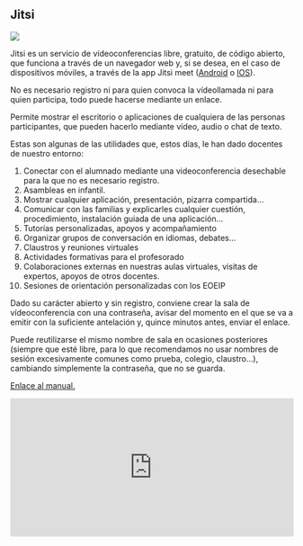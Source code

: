 ## Jitsi

![](https://catedu.github.io/guiavidconf/assets/jitsi.png)

Jitsi es un servicio de vídeoconferencias libre, gratuito, de código abierto, que funciona a través de un navegador web y, si se desea, en el caso de dispositivos móviles, a través de la app Jitsi meet ([Android](https://play.google.com/store/apps/details?id=org.jitsi.meet&hl=es_419) o [IOS](https://apps.apple.com/us/app/jitsi-meet/id1165103905)).

No es necesario registro ni para quien convoca la vídeollamada ni para quien participa, todo puede hacerse mediante un enlace.

Permite mostrar el escritorio o aplicaciones de cualquiera de las personas participantes, que pueden hacerlo mediante vídeo, audio o chat de texto.

Estas son algunas de las utilidades que, estos días, le han dado docentes de nuestro entorno:

1. Conectar con el alumnado mediante una videoconferencia desechable para la que no es necesario registro.
1. Asambleas en infantil.
1. Mostrar cualquier aplicación, presentación, pizarra compartida...
1. Comunicar con las familias y explicarles cualquier cuestión, procedimiento, instalación guiada de una aplicación…
1. Tutorías personalizadas, apoyos y acompañamiento
1. Organizar grupos de conversación en idiomas, debates...
1. Claustros y reuniones virtuales
1. Actividades formativas para el profesorado
1. Colaboraciones externas en nuestras aulas virtuales, visitas de expertos, apoyos de otros docentes.
1. Sesiones de orientación personalizadas con los EOEIP

Dado su carácter abierto y sin registro, conviene crear la sala de vídeoconferencia con una contraseña, avisar del momento en el que se va a emitir con la suficiente antelación y, quince minutos antes, enviar el enlace.

Puede reutilizarse el mismo nombre de sala en ocasiones posteriores (siempre que esté libre, para lo que recomendamos no usar nombres de sesión excesivamente comunes como prueba, colegio, claustro…), cambiando simplemente la contraseña, que no se guarda.

[Enlace al manual.](https://view.genial.ly/5e76fcb5a330b30dbe5a38cd)
<div style="width: 100%;"><div style="position: relative; padding-bottom: 48.87218045112782%; padding-top: 0; height: 0;"><iframe frameborder="0" width="1197" height="585" style="position: absolute; top: 0; left: 0; width: 100%; height: 100%;" src="https://view.genial.ly/5e76fcb5a330b30dbe5a38cd" type="text/html" allowscriptaccess="always" allowfullscreen="true" scrolling="yes" allownetworking="all"></iframe> </div> </div>